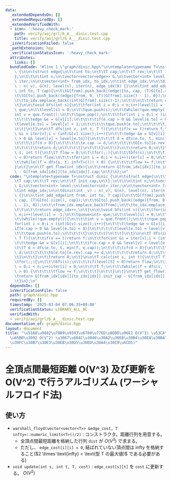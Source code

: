 ```yaml
---
data:
  _extendedDependsOn: []
  _extendedRequiredBy: []
  _extendedVerifiedWith:
  - icon: ':heavy_check_mark:'
    path: verify/aoj/grl/6_A___dinic.test.cpp
    title: verify/aoj/grl/6_A___dinic.test.cpp
  _isVerificationFailed: false
  _pathExtension: hpp
  _verificationStatusIcon: ':heavy_check_mark:'
  attributes:
    links: []
  bundledCode: "#line 1 \"graph/dinic.hpp\"\n\ntemplate<typename T>\nstruct dinic\
    \ {\n\n\tstruct edge{\n\t\tint to;\n\t\tT cap;\n\t\tT rev;\n\t\tT init_cap;\n\t\
    };\n\t\t\n\tint n;\n\tvector<vector<edge>> G;\n\tvector<int> level;\n\tvector<int>\
    \ iter;\n\n\tvector<int> from_idx, to_idx;\n\tint edge_idx;\n\n\tdinic(int _v)\
    \ : n(_v), G(n), level(n), iter(n), edge_idx(0) {}\n\n\tint add_edge(int from,\
    \ int to, T cap){\n\t\tG[from].push_back((edge){to, cap, (T)G[to].size(), cap});\n\
    \t\tG[to].push_back((edge){from, 0, (T)(G[from].size() - 1), 0});\n\t\tfrom_idx.emplace_back(from);\n\
    \t\tto_idx.emplace_back((int)G[from].size()-1);\n\t\t\n\t\treturn edge_idx++;\n\
    \t}\n\n\tvoid bfs(int s){\n\t\tfor(int i = 0;i < n;i++)level[i] = -1;\n\t\tqueue<int>\
    \ que;\n\t\tlevel[s] = 0;\n\t\tque.push(s);\n\t\twhile(!que.empty()){\n\t\t\t\
    int v = que.front();\n\t\t\tque.pop();\n\t\t\tfor(int i = 0;i < (int)G[v].size();i++){\n\
    \t\t\t\tedge &e = G[v][i];\n\t\t\t\tif(e.cap > 0 && level[e.to] < 0){\n\t\t\t\t\
    \tlevel[e.to] = level[v] + 1;\n\t\t\t\t\tque.push(e.to);\n\t\t\t\t}\n\t\t\t}\n\
    \t\t}\n\t}\n\n\tT dfs(int v, int t, T f){\n\t\tif(v == t)return f;\n\t\tfor(int\
    \ &i = iter[v];i < (int)G[v].size();i++){\n\t\t\tedge &e = G[v][i];\n\t\t\tif(e.cap\
    \ > 0 && level[v] < level[e.to]){\n\t\t\t\tT d = dfs(e.to, t, min(f, e.cap));\n\
    \t\t\t\tif(d > 0){\n\t\t\t\t\te.cap -= d;\n\t\t\t\t\tG[e.to][e.rev].cap += d;\n\
    \t\t\t\t\treturn d;\n\t\t\t\t}\n\t\t\t}\n\t\t}\n\t\treturn 0;\n\t}\n\n\tT calc(int\
    \ s, int t){\n\t\tT flow = 0;\n\t\tfor(;;){\n\t\t\tbfs(s);\n\t\t\tif(level[t]\
    \ < 0)return flow;\n\t\t\tfor(int i = 0;i < n;i++)iter[i] = 0;\n\t\t\tT f;\n\t\
    \t\twhile((f = dfs(s, t, inf<T>())) > 0) {\n\t\t\t\tflow += f;\n\t\t\t}\n\t\t\
    }\n\t}\n\n\tT get_flow(int idx){\n\t\treturn G[from_idx[idx]][to_idx[idx]].init_cap\
    \ - G[from_idx[idx]][to_idx[idx]].cap;\n\t}\n};\n"
  code: "\ntemplate<typename T>\nstruct dinic {\n\n\tstruct edge{\n\t\tint to;\n\t\
    \tT cap;\n\t\tT rev;\n\t\tT init_cap;\n\t};\n\t\t\n\tint n;\n\tvector<vector<edge>>\
    \ G;\n\tvector<int> level;\n\tvector<int> iter;\n\n\tvector<int> from_idx, to_idx;\n\
    \tint edge_idx;\n\n\tdinic(int _v) : n(_v), G(n), level(n), iter(n), edge_idx(0)\
    \ {}\n\n\tint add_edge(int from, int to, T cap){\n\t\tG[from].push_back((edge){to,\
    \ cap, (T)G[to].size(), cap});\n\t\tG[to].push_back((edge){from, 0, (T)(G[from].size()\
    \ - 1), 0});\n\t\tfrom_idx.emplace_back(from);\n\t\tto_idx.emplace_back((int)G[from].size()-1);\n\
    \t\t\n\t\treturn edge_idx++;\n\t}\n\n\tvoid bfs(int s){\n\t\tfor(int i = 0;i <\
    \ n;i++)level[i] = -1;\n\t\tqueue<int> que;\n\t\tlevel[s] = 0;\n\t\tque.push(s);\n\
    \t\twhile(!que.empty()){\n\t\t\tint v = que.front();\n\t\t\tque.pop();\n\t\t\t\
    for(int i = 0;i < (int)G[v].size();i++){\n\t\t\t\tedge &e = G[v][i];\n\t\t\t\t\
    if(e.cap > 0 && level[e.to] < 0){\n\t\t\t\t\tlevel[e.to] = level[v] + 1;\n\t\t\
    \t\t\tque.push(e.to);\n\t\t\t\t}\n\t\t\t}\n\t\t}\n\t}\n\n\tT dfs(int v, int t,\
    \ T f){\n\t\tif(v == t)return f;\n\t\tfor(int &i = iter[v];i < (int)G[v].size();i++){\n\
    \t\t\tedge &e = G[v][i];\n\t\t\tif(e.cap > 0 && level[v] < level[e.to]){\n\t\t\
    \t\tT d = dfs(e.to, t, min(f, e.cap));\n\t\t\t\tif(d > 0){\n\t\t\t\t\te.cap -=\
    \ d;\n\t\t\t\t\tG[e.to][e.rev].cap += d;\n\t\t\t\t\treturn d;\n\t\t\t\t}\n\t\t\
    \t}\n\t\t}\n\t\treturn 0;\n\t}\n\n\tT calc(int s, int t){\n\t\tT flow = 0;\n\t\
    \tfor(;;){\n\t\t\tbfs(s);\n\t\t\tif(level[t] < 0)return flow;\n\t\t\tfor(int i\
    \ = 0;i < n;i++)iter[i] = 0;\n\t\t\tT f;\n\t\t\twhile((f = dfs(s, t, inf<T>()))\
    \ > 0) {\n\t\t\t\tflow += f;\n\t\t\t}\n\t\t}\n\t}\n\n\tT get_flow(int idx){\n\t\
    \treturn G[from_idx[idx]][to_idx[idx]].init_cap - G[from_idx[idx]][to_idx[idx]].cap;\n\
    \t}\n};\n"
  dependsOn: []
  isVerificationFile: false
  path: graph/dinic.hpp
  requiredBy: []
  timestamp: '2025-03-04 07:06:35+09:00'
  verificationStatus: LIBRARY_ALL_AC
  verifiedWith:
  - verify/aoj/grl/6_A___dinic.test.cpp
documentation_of: graph/dinic.hpp
layout: document
title: "\u5168\u9802\u70B9\u9593\u6700\u77ED\u8DDD\u96E2 O(V^3) \u53CA\u3073\u66F4\
  \u65B0\u3092 O(V^2) \u3067\u884C\u3046\u30A2\u30EB\u30B4\u30EA\u30BA\u30E0 (\u30EF\
  \u30FC\u30B7\u30E3\u30EB\u30D5\u30ED\u30A4\u30C9\u6CD5)"
---
```


# 全頂点間最短距離 O(V^3) 及び更新を O(V^2) で行うアルゴリズム (ワーシャルフロイド法)

## 使い方

- ``warshall_floyd(vector<vector<T>> &edge_cost, T infty=::numeric_limits<T>()/2)`` : コンストラクタ。距離行列を用意する。
  - 全頂点間最短距離を格納した行列 ``dist`` が $O(V^3)$ で求まる。
  - ただし、 ``edge_cost[i][i] = 0``, 結ばれていない頂点間は $\text{infty}$ を格納すること($2 \times \text{infty} < \text(型 T の最大値)$ である必要がある)
- ``void update(int s, int t, T, cost)`` : ``edge_cost[s][t]`` を ``cost`` に更新する。 $O(V^2)$
